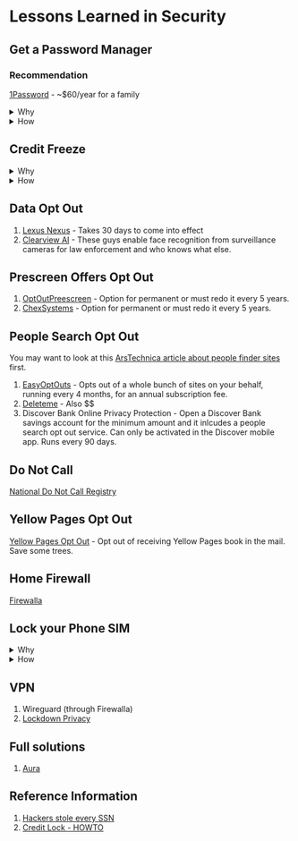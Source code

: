 # Lessons Learned in Security

## Get a Password Manager

### Recommendation

[1Password](https://1password.com/pricing) - ~$60/year for a family

<details>
  <summary>Why</summary>
  
  Getting a password manager is a smart move for several reasons: (source ChatGPT)

  1. Security: A password manager allows you to generate and store complex, unique passwords for each of your accounts. This reduces the risk of using weak or repeated passwords, which are more vulnerable to hacking.

  1. Convenience: You no longer need to remember dozens of different passwords. A password manager can autofill login details for you, making it easier and faster to access your accounts.

  1. Protection Against Phishing: Password managers can help you avoid phishing sites by only autofilling your credentials on the correct website, reducing the risk of accidentally entering your information on a fake site.

  1. Secure Storage: Many password managers offer secure storage for other sensitive information, like credit card details, secure notes, and personal identification numbers (PINs).

  1. Cross-Device Sync: With a password manager, your passwords are available on all your devices. This means you can securely access your accounts from your phone, tablet, or computer.

  1. Alerts for Breaches: Some password managers notify you if your stored credentials have been part of a data breach, prompting you to change your password before your account is compromised.

 1. Time-Saving: By managing and organizing all your passwords in one place, a password manager can save you time when logging into your accounts or changing passwords.

 1. Two-Factor Authentication (2FA) Support: Many password managers support 2FA, adding an extra layer of security to your accounts.
</details>

<details>
  <summary>How</summary>

  ### Basic Implementation

  1. Install browser plugins and on cell phone to make it easy to use.
  1. Visit every site you have a login and reset password to a unique long password.

  ### Advanced

  1. Setup two factor
  1. Create a digital will (including parents)
</details>



## Credit Freeze

<details>
  <summary>Why</summary>
  Freezing your credit is a good way to protect yourself against identity theft and unauthorized credit activity. 
</details>  
<details>
  <summary>How</summary>
Here’s how you can do it:

1. Contact the Credit Bureaus
You need to request a credit freeze from each of the three major credit bureaus (and others) in the United States.
  
   1. [Experian](https://www.experian.com/freeze/center.html) or call 888-397-3742
   1. [Equifax](https://my.equifax.com/membercenter/#/freeze) or call 800-525-6285
   1. [TransUnion](https://www.transunion.com/credit-freeze/place-credit-freeze) or call 800-680-7289

   and

   1. [Innovis](https://www.innovis.com/personal/securityFreeze)
   1. [Lexis Nexus](https://consumer.risk.lexisnexis.com/freeze)
   1. [ChexSystems](https://www.chexsystems.com/security-freeze/information)


1. Provide Necessary Information
When freezing your credit, you’ll need to provide:
Your full name
Social Security number
Date of birth
Address (and possibly previous addresses)
Proof of identity (such as a driver’s license, utility bill, or passport)

1. Receive a PIN or Password
After you freeze your credit, the bureaus will provide you with a PIN or password. Keep this information safe, as you’ll need it to lift the freeze when necessary.

1. Freeze for Free
Since September 21, 2018, freezing and unfreezing your credit is free under federal law.

5. Verify the Freeze
After you’ve completed the process, verify that your credit has been successfully frozen by checking with the bureaus.

6. Freezing Credit for Minors
If you want to freeze the credit of a minor, you will need to provide additional documentation to prove that you are their legal guardian.

7. Lifting the Freeze
When you need to temporarily or permanently lift the freeze (e.g., when applying for a loan or credit card), you can do so using the PIN or password provided. You can lift it online, by phone, or by mail.

Additional Tips:
Consider a Fraud Alert: If you're concerned about identity theft but not ready to freeze your credit, you can place a fraud alert on your credit report. This is less restrictive than a freeze.
Monitor Your Credit: Even with a credit freeze, it’s a good idea to monitor your credit regularly to ensure there are no unauthorized activities.

</details>

## Data Opt Out

1. [Lexus Nexus](https://optout.lexisnexis.com/) - Takes 30 days to come into effect
1. [Clearview AI](https://privacyportal.onetrust.com/webform/1fdd17ee-bd10-4813-a254-de7d5c09360a/2a09e1a7-f09f-4e0c-91a2-5818abe414d5) - These guys enable face recognition from surveillance cameras for law enforcement and who knows what else.

## Prescreen Offers Opt Out

1. [OptOutPreescreen](https://www.optoutprescreen.com) - Option for permanent or must redo it every 5 years.
1. [ChexSystems](https://chexsystems.eto.fiscloudservices.com/#/opt-out) - Option for permanent or must redo it every 5 years.

## People Search Opt Out

You may want to look at this [ArsTechnica article about people finder sites](https://arstechnica.com/gadgets/2024/08/its-not-worth-paying-to-be-removed-from-people-finder-sites-study-says/) first.

1. [EasyOptOuts](https://easyoptouts.com) - Opts out of a whole bunch of sites on your behalf, running every 4 months, for an annual subscription fee.
1. [Deleteme](https://joindeleteme.com/) - Also $$
1. Discover Bank Online Privacy Protection - Open a Discover Bank savings account for the minimum amount and it inlcudes a people search opt out service. Can only be activated in the Discover mobile app. Runs every 90 days. 

## Do Not Call

[National Do Not Call Registry](https://www.donotcall.gov)

## Yellow Pages Opt Out

[Yellow Pages Opt Out](https://www.yellowpagesoptout.com) - Opt out of receiving Yellow Pages book in the mail. Save some trees. 

## Home Firewall

[Firewalla](https://firewalla.com)

## Lock your Phone SIM
<details>
  <summary>Why</summary>
  
Number Lock is a security feature that protects your SIM (physical SIM or eSIM) from unauthorized changes. Your SIM is the chip that connects your phone to the Mint Mobile network, allowing you to make calls, send texts and use mobile data. It stores your account information and your phone number. Enabling Number Lock helps prevent shady characters from hijacking your SIM, your phone number and ultimately your account.  
  
</details>

<details>
  <summary>How</summary>

  1. Follow your providers instructions.
     1. [Mint](https://www.mintmobile.com/help/what-is-number-lock/?srsltid=AfmBOoqY9RZF5yNipExw4Wvx5EB6ImCUk_uAchygty9YA8yD-0h2aW8a)

</details>

## VPN

1. Wireguard (through Firewalla)
1. [Lockdown Privacy](https://lockdownprivacy.com)

## Full solutions

1. [Aura](https://www.aura.com/)

## Reference Information

1. [Hackers stole every SSN](https://www.latimes.com/business/story/2024-08-13/hacker-claims-theft-of-every-american-social-security-number)
2. [Credit Lock - HOWTO](https://pirg.org/edfund/resources/identity-theft-is-soaring-reduce-your-risk-dramatically-by-simply-freezing-your-credit-files/)
